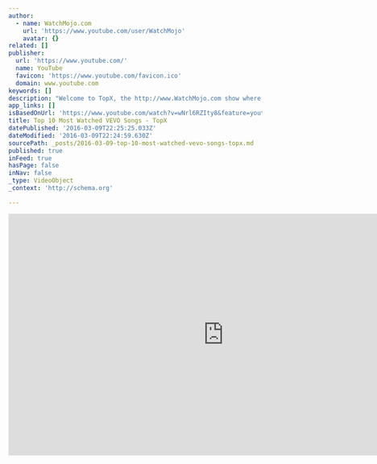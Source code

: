 ```yaml
---
author:
  - name: WatchMojo.com
    url: 'https://www.youtube.com/user/WatchMojo'
    avatar: {}
related: []
publisher:
  url: 'https://www.youtube.com/'
  name: YouTube
  favicon: 'https://www.youtube.com/favicon.ico'
  domain: www.youtube.com
keywords: []
description: "Welcome to TopX, the http://www.WatchMojo.com show where we countdown the very best that YouTube has to offer! You can vote on future episode topics here: http://WatchMojo.com/topx Today, we'll be counting down the Top 10 Most Watched VEVO Songs. Subscribe►►http://www.youtube.com/subscription_center?add_user=watchmojo Facebook►►http://www.Facebook.com/WatchMojo. Twitter►►http://www.Twitter.com/WatchMojo Instagram►►http://instagram.com/watchmojo Suggestion Tool►►http://www.WatchMojo.com/suggest Channel Page►►http://www.youtube.com/watchmojo Want a WatchMojo cup, mug, t-shirts, pen, sticker and even a water bottle?"
app_links: []
isBasedOnUrl: 'https://www.youtube.com/watch?v=wNrl6RZIty8&feature=youtu.be'
title: Top 10 Most Watched VEVO Songs - TopX
datePublished: '2016-03-09T22:25:25.033Z'
dateModified: '2016-03-09T22:24:59.630Z'
sourcePath: _posts/2016-03-09-top-10-most-watched-vevo-songs-topx.md
published: true
inFeed: true
hasPage: false
inNav: false
_type: VideoObject
_context: 'http://schema.org'

---
```

<iframe src="https://cdn.embedly.com/widgets/media.html?src=https%3A%2F%2Fwww.youtube.com%2Fembed%2FwNrl6RZIty8%3Ffeature%3Doembed&amp;url=https%3A%2F%2Fwww.youtube.com%2Fwatch%3Fv%3DwNrl6RZIty8%26feature%3Dyoutu.be&amp;image=https%3A%2F%2Fi.ytimg.com%2Fvi%2FwNrl6RZIty8%2Fhqdefault.jpg&amp;key=b7d04c9b404c499eba89ee7072e1c4f7&amp;type=text%2Fhtml&amp;schema=youtube" width="854" height="480" scrolling="no" frameborder="0" allowfullscreen="allowfullscreen" style=""></iframe>